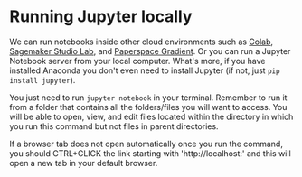 # Running Jupyter locally

We can run notebooks inside other cloud environments such as [Colab](https://colab.research.google.com), [Sagemaker Studio Lab](https://studiolab.sagemaker.aws/), and [Paperspace Gradient](https://gradient.run/notebooks). Or you can run a Jupyter Notebook server from your local computer. What's more, if you have installed Anaconda you don't even need to install Jupyter (if not, just `pip install jupyter`).

You just need to run `jupyter notebook` in your terminal. Remember to run it from a folder that contains all the folders/files you will want to access. You will be able to open, view, and edit files located within the directory in which you run this command but not files in parent directories.

If a browser tab does not open automatically once you run the command, you should CTRL+CLICK the link starting with 'http://localhost:' and this will open a new tab in your default browser.
